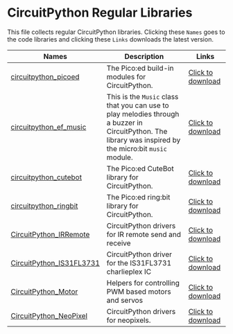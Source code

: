 # CircuitPython Regular Libraries

This file collects regular CircuitPython libraries.  Clicking these `Names` goes to the code libraries and clicking these `Links` downloads  the latest version.

| **Names** | **Description** | **Links** |
| --- | --- | ---- |
| [circuitpython_picoed](https://github.com/elecfreaks/circuitpython_picoed) | The Pico:ed build-in modules for CircuitPython. | [Click to download](https://github.com/elecfreaks/circuitpython_picoed/archive/refs/heads/main.zip) |
| [circuitpython_ef_music](https://github.com/elecfreaks/circuitpython_ef_music.git) | This is the `Music` class that you can use to play melodies through a buzzer in CircuitPython. The library was inspired by the micro:bit `music` module. | [Click to download](https://github.com/elecfreaks/circuitpython_ef_music/archive/refs/heads/main.zip) |
| [circuitpython_cutebot](https://github.com/elecfreaks/circuitpython_cutebot.git) | The Pico:ed CuteBot library for CircuitPython. | [Click to download](https://github.com/elecfreaks/circuitpython_cutebot/archive/refs/heads/main.zip) |
| [circuitpython_ringbit](https://github.com/elecfreaks/circuitpython_ringbit.git) | The Pico:ed ring:bit library for CircuitPython. | [Click to download](https://github.com/elecfreaks/circuitpython_ringbit/archive/refs/heads/main.zip) |
| [CircuitPython_IRRemote](https://github.com/adafruit/Adafruit_CircuitPython_IRRemote.git) | CircuitPython drivers for IR remote send and receive | [Click to download](https://github.com/adafruit/Adafruit_CircuitPython_IRRemote/archive/refs/heads/main.zip) |
| [CircuitPython_IS31FL3731](https://github.com/adafruit/Adafruit_CircuitPython_IS31FL3731) | CircuitPython driver for the IS31FL3731 charlieplex IC | [Click to download](https://github.com/adafruit/Adafruit_CircuitPython_IS31FL3731/archive/refs/heads/main.zip) |
| [CircuitPython_Motor](https://github.com/adafruit/Adafruit_CircuitPython_Motor) | Helpers for controlling PWM based motors and servos | [Click to download](https://github.com/adafruit/Adafruit_CircuitPython_Motor/archive/refs/heads/main.zip) |
| [CircuitPython_NeoPixel](https://github.com/adafruit/Adafruit_CircuitPython_NeoPixel) | CircuitPython drivers for neopixels. | [Click to download](https://github.com/adafruit/Adafruit_CircuitPython_NeoPixel/archive/refs/heads/main.zip) |
